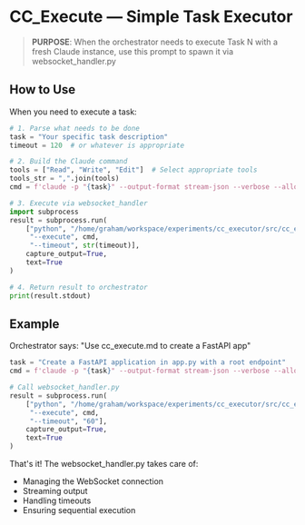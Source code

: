 # CC_Execute — Simple Task Executor

> **PURPOSE**: When the orchestrator needs to execute Task N with a fresh Claude instance, use this prompt to spawn it via websocket_handler.py

## How to Use

When you need to execute a task:

```python
# 1. Parse what needs to be done
task = "Your specific task description"
timeout = 120  # or whatever is appropriate

# 2. Build the Claude command
tools = ["Read", "Write", "Edit"]  # Select appropriate tools
tools_str = ",".join(tools)
cmd = f'claude -p "{task}" --output-format stream-json --verbose --allowedTools {tools_str}'

# 3. Execute via websocket_handler
import subprocess
result = subprocess.run(
    ["python", "/home/graham/workspace/experiments/cc_executor/src/cc_executor/core/websocket_handler.py", 
     "--execute", cmd, 
     "--timeout", str(timeout)],
    capture_output=True,
    text=True
)

# 4. Return result to orchestrator
print(result.stdout)
```

## Example

Orchestrator says: "Use cc_execute.md to create a FastAPI app"

```python
task = "Create a FastAPI application in app.py with a root endpoint"
cmd = f'claude -p "{task}" --output-format stream-json --verbose --allowedTools Write'

# Call websocket_handler.py
result = subprocess.run(
    ["python", "/home/graham/workspace/experiments/cc_executor/src/cc_executor/core/websocket_handler.py",
     "--execute", cmd,
     "--timeout", "60"],
    capture_output=True,
    text=True
)
```

That's it! The websocket_handler.py takes care of:
- Managing the WebSocket connection
- Streaming output
- Handling timeouts
- Ensuring sequential execution